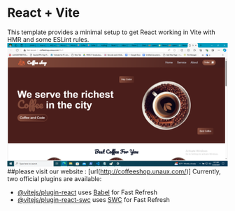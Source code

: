 # React + Vite

This template provides a minimal setup to get React working in Vite with HMR and some ESLint rules.
<img src="./readmepic/Screenshot 2024-06-28 010813.png"/>
##please visit our website : [url(http://coffeeshop.unaux.com/)]
Currently, two official plugins are available:

- [@vitejs/plugin-react](https://github.com/vitejs/vite-plugin-react/blob/main/packages/plugin-react/README.md) uses [Babel](https://babeljs.io/) for Fast Refresh
- [@vitejs/plugin-react-swc](https://github.com/vitejs/vite-plugin-react-swc) uses [SWC](https://swc.rs/) for Fast Refresh
